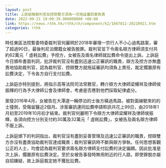 ```yaml
---
layout: post
title: 上訴庭稱裁判官及控辯雙方須為一宗拖延審訊案負責
date: 2022-09-21 19:09:39.000000000 +08:00
link: https://news.rthk.hk/rthk/ch/component/k2/1667811-20220921.htm
categories: rthk
---
```


時任東區法院暫委特委裁判官何麗明於2018年審理一宗行人不小心過馬路案，審了超過90日，最後判尼泊爾籍女被告脫罪。裁判官並下令兩名辯方律師須支付共約62萬元「 虛耗訟費」予控方，女被告及兩名律師就訟費命令提出上訴。上訴庭今日頒布書面判詞，批評裁判官沒有盡到迅速公正審訊的職責，辯方及控方亦無盡責地協助裁判官，認為裁判官、控辯雙方就拖延審訊均須負上責任，裁定擱置原有訟費決定，下令各方自行支付訟費。

上訴庭亦特別提到，將指示高等法院司法常務官，轉介辯方大律師梁耀祥及律師侯振輝的行為予大律師公會及律師會，考慮是否應對他們採取紀律處分。

案發2016年4月，女被告在大潭道一輛停泊的士後方橫過馬路，被對面線駛來的的士撞倒，受傷留醫近2個月。涉案審訊連同訟費申請聆訊共花上99日，由2018年1月初至2019年10月初才結束。裁判官何麗明下令辯方大律師梁耀祥及律師侯振輝，各須向控方分別支付約30萬及32萬元「 虛耗訟費」，女被告及兩名辯方律師不服上訴。

上訴庭頒下的判詞指出，裁判官沒有盡到妥善管理及迅速公正審訊的職責，控辯雙方亦沒有盡責協助裁判官達成職責；裁判官審訊時不斷與辯方爭執，任何思想客觀公正的人士，均會認為裁判官要求兩名辯方律師支付訟費的決定偏頗。因此批准是次上訴，擱置原有訟費決定。至於女被告事發時無用附近的行人路，即使罪脫亦屬自招嫌疑，故上訴庭裁定她不獲批訟費。

